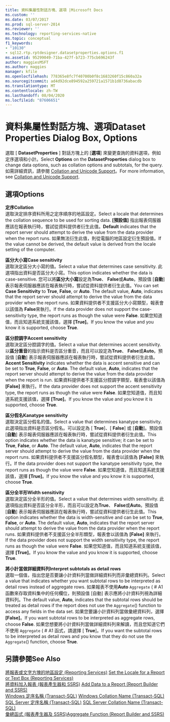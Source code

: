```yaml
---
title: 資料集屬性對話方塊、選項 |Microsoft Docs
ms.custom: ''
ms.date: 03/07/2017
ms.prod: sql-server-2014
ms.reviewer: ''
ms.technology: reporting-services-native
ms.topic: conceptual
f1_keywords:
- "10130"
- sql12.rtp.rptdesigner.datasetproperties.options.f1
ms.assetid: 95299049-71ba-427f-b723-775cb696243f
author: maggiesMSFT
ms.author: maggies
manager: kfile
ms.openlocfilehash: 778365e8fc7f40700b0f8c1683260f15c860a32a
ms.sourcegitcommit: ad4d92dce894592a259721a1571b1d8736abacdb
ms.translationtype: MT
ms.contentlocale: zh-TW
ms.lasthandoff: 08/04/2020
ms.locfileid: "87606651"
---
```

# <a name="dataset-properties-dialog-box-options"></a><span data-ttu-id="6a69d-102">資料集屬性對話方塊、選項</span><span class="sxs-lookup"><span data-stu-id="6a69d-102">Dataset Properties Dialog Box, Options</span></span>
  <span data-ttu-id="6a69d-103">選取 [ **DatasetProperties** ] 對話方塊上的 [**選項**] 來變更查詢的資料選項，例如定序選項和小計。</span><span class="sxs-lookup"><span data-stu-id="6a69d-103">Select **Options** on the **DatasetProperties** dialog box to change data options, such as collation options and subtotals, for the query.</span></span> <span data-ttu-id="6a69d-104">如需詳細資訊，請參閱 [Collation and Unicode Support](../relational-databases/collations/collation-and-unicode-support.md)。</span><span class="sxs-lookup"><span data-stu-id="6a69d-104">For more information, see [Collation and Unicode Support](../relational-databases/collations/collation-and-unicode-support.md).</span></span>  
  
## <a name="options"></a><span data-ttu-id="6a69d-105">選項</span><span class="sxs-lookup"><span data-stu-id="6a69d-105">Options</span></span>  
 <span data-ttu-id="6a69d-106">**定序**</span><span class="sxs-lookup"><span data-stu-id="6a69d-106">**Collation**</span></span>  
 <span data-ttu-id="6a69d-107">選取決定排序資料所用之定序順序的地區設定。</span><span class="sxs-lookup"><span data-stu-id="6a69d-107">Select a locale that determines the collation sequence to be used for sorting data.</span></span> <span data-ttu-id="6a69d-108">**[預設值]** 指出報表伺服器應該在報表執行時，嘗試從資料提供者衍生此值。</span><span class="sxs-lookup"><span data-stu-id="6a69d-108">**Default** indicates that the report server should attempt to derive the value from the data provider when the report runs.</span></span> <span data-ttu-id="6a69d-109">如果無法衍生此值，則從電腦的地區設定衍生預設值。</span><span class="sxs-lookup"><span data-stu-id="6a69d-109">If the value cannot be derived, the default value is derived from the locale setting of the computer.</span></span>  
  
 <span data-ttu-id="6a69d-110">**區分大小寫**</span><span class="sxs-lookup"><span data-stu-id="6a69d-110">**Case sensitivity**</span></span>  
 <span data-ttu-id="6a69d-111">選取決定區分大小寫的值。</span><span class="sxs-lookup"><span data-stu-id="6a69d-111">Select a value that determines case sensitivity.</span></span> <span data-ttu-id="6a69d-112">此選項指出資料是否區分大小寫。</span><span class="sxs-lookup"><span data-stu-id="6a69d-112">This option indicates whether the data is case-sensitive.</span></span> <span data-ttu-id="6a69d-113">您可以將**區分大小寫**設定為**True**、 **False**或**Auto**。預設值 [**自動**] 表示報表伺服器應該在報表執行時，嘗試從資料提供者衍生此值。</span><span class="sxs-lookup"><span data-stu-id="6a69d-113">You can set **Case Sensitivity** to **True**, **False**, or **Auto**. The default value, **Auto**, indicates that the report server should attempt to derive the value from the data provider when the report runs.</span></span> <span data-ttu-id="6a69d-114">如果資料提供者不支援區分大小寫類型，報表會以該值為 **False**來執行。</span><span class="sxs-lookup"><span data-stu-id="6a69d-114">If the data provider does not support the case-sensitivity type, the report runs as though the value were **False**.</span></span> <span data-ttu-id="6a69d-115">如果您知道值，而且知道系統支援該值，選擇 **[True]**。</span><span class="sxs-lookup"><span data-stu-id="6a69d-115">If you know the value and you know it is supported, choose **True**.</span></span>  
  
 <span data-ttu-id="6a69d-116">**區分腔調字**</span><span class="sxs-lookup"><span data-stu-id="6a69d-116">**Accent sensitivity**</span></span>  
 <span data-ttu-id="6a69d-117">選取決定區分腔調字的值。</span><span class="sxs-lookup"><span data-stu-id="6a69d-117">Select a value that determines accent sensitivity.</span></span> <span data-ttu-id="6a69d-118">以**區分重音**的指示資料是否區分重音，而且可以設定為**True**、 **False**或**Auto**。預設值 [**自動**] 表示報表伺服器應該在報表執行時，嘗試從資料提供者衍生此值。</span><span class="sxs-lookup"><span data-stu-id="6a69d-118">**Accent Sensitivity** indicates whether the data is accent sensitive and can be set to **True**, **False**, or **Auto**. The default value, **Auto**, indicates that the report server should attempt to derive the value from the data provider when the report is run.</span></span> <span data-ttu-id="6a69d-119">如果資料提供者不支援區分腔調字類型，報表會以該值為 **[False]** 來執行。</span><span class="sxs-lookup"><span data-stu-id="6a69d-119">If the data provider does not support the accent sensitivity type, the report runs as though the value were **False**.</span></span> <span data-ttu-id="6a69d-120">如果您知道值，而且知道系統支援該值，選擇 **[True]**。</span><span class="sxs-lookup"><span data-stu-id="6a69d-120">If you know the value and you know it is supported, choose **True**.</span></span>  
  
 <span data-ttu-id="6a69d-121">**區分假名**</span><span class="sxs-lookup"><span data-stu-id="6a69d-121">**Kanatype sensitivity**</span></span>  
 <span data-ttu-id="6a69d-122">選取決定區分假名的值。</span><span class="sxs-lookup"><span data-stu-id="6a69d-122">Select a value that determines kanatype sensitivity.</span></span> <span data-ttu-id="6a69d-123">此選項指出資料是否區分假名。可以設定為 [ **True**]、[ **False**] 或 [**自動**]。預設值 [**自動**] 表示報表伺服器應該在報表執行時，嘗試從資料提供者衍生此值。</span><span class="sxs-lookup"><span data-stu-id="6a69d-123">This option indicates whether the data is kanatype sensitive; it can be set to **True**, **False**, or **Auto**. The default value, **Auto**, indicates that the report server should attempt to derive the value from the data provider when the report runs.</span></span> <span data-ttu-id="6a69d-124">如果資料提供者不支援區分假名類型，報表會以該值為 **[False]** 來執行。</span><span class="sxs-lookup"><span data-stu-id="6a69d-124">If the data provider does not support the kanatype sensitivity type, the report runs as though the value were **False**.</span></span> <span data-ttu-id="6a69d-125">如果您知道值，而且知道系統支援該值，選擇 **[True]**。</span><span class="sxs-lookup"><span data-stu-id="6a69d-125">If you know the value and you know it is supported, choose **True**.</span></span>  
  
 <span data-ttu-id="6a69d-126">**區分全半形**</span><span class="sxs-lookup"><span data-stu-id="6a69d-126">**Width sensitivity**</span></span>  
 <span data-ttu-id="6a69d-127">選取決定區分全半形的值。</span><span class="sxs-lookup"><span data-stu-id="6a69d-127">Select a value that determines width sensitivity.</span></span> <span data-ttu-id="6a69d-128">此選項指出資料是否區分全半形，而且可以設定為**True**、 **False**或**Auto**。預設值 [**自動**] 表示報表伺服器應該在報表執行時，嘗試從資料提供者衍生此值。</span><span class="sxs-lookup"><span data-stu-id="6a69d-128">This option indicates whether the data is width-sensitive and can be set to **True**, **False**, or **Auto**. The default value, **Auto**, indicates that the report server should attempt to derive the value from the data provider when the report runs.</span></span> <span data-ttu-id="6a69d-129">如果資料提供者不支援區分全半形類型，報表會以該值為 **[False]** 來執行。</span><span class="sxs-lookup"><span data-stu-id="6a69d-129">If the data provider does not support the width sensitivity type, the report runs as though the value were **False**.</span></span> <span data-ttu-id="6a69d-130">如果您知道值，而且知道系統支援該值，選擇 **[True]**。</span><span class="sxs-lookup"><span data-stu-id="6a69d-130">If you know the value and you know it is supported, choose **True**.</span></span>  
  
 <span data-ttu-id="6a69d-131">**將小計當做詳細資料列**</span><span class="sxs-lookup"><span data-stu-id="6a69d-131">**Interpret subtotals as detail rows**</span></span>  
 <span data-ttu-id="6a69d-132">選取一個值，指出您是否要讓小計資料列當做詳細資料列而非彙總資料列。</span><span class="sxs-lookup"><span data-stu-id="6a69d-132">Select a value that indicates whether you want subtotal rows to be interpreted as detail rows instead of aggregate rows.</span></span> <span data-ttu-id="6a69d-133">如果報表不使用**Auto** `Aggregate` ( # A1 函數來存取資料集中的任何欄位，則預設值 [自動] 表示應將小計資料列視為詳細資料列。</span><span class="sxs-lookup"><span data-stu-id="6a69d-133">The default value, **Auto**, indicates that the subtotal rows should be treated as detail rows if the report does not use the `Aggregate`() function to access any fields in the data set.</span></span> <span data-ttu-id="6a69d-134">如果您要讓小計資料列當做彙總資料列，選擇 **[False]**。</span><span class="sxs-lookup"><span data-stu-id="6a69d-134">If you want subtotal rows to be interpreted as aggregate rows, choose **False**.</span></span> <span data-ttu-id="6a69d-135">如果您想要將小計資料列當做詳細資料列來解讀，而且您知道它們不使用 `Aggregate` ( # A1 函式，請選擇 [ **True**]。</span><span class="sxs-lookup"><span data-stu-id="6a69d-135">If you want the subtotal rows to be interpreted as detail rows and you know that they do not use the `Aggregate`() function, choose **True**.</span></span>  
  
## <a name="see-also"></a><span data-ttu-id="6a69d-136">另請參閱</span><span class="sxs-lookup"><span data-stu-id="6a69d-136">See Also</span></span>  
 <span data-ttu-id="6a69d-137">[將報表或文字方塊的地區設定 &#40;Reporting Services&#41;](report-design/set-the-locale-for-a-report-or-text-box-reporting-services.md) </span><span class="sxs-lookup"><span data-stu-id="6a69d-137">[Set the Locale for a Report or Text Box &#40;Reporting Services&#41;](report-design/set-the-locale-for-a-report-or-text-box-reporting-services.md) </span></span>  
 <span data-ttu-id="6a69d-138">[將資料加入報表 &#40;報表產生器和 SSRS&#41;](report-data/report-datasets-ssrs.md) </span><span class="sxs-lookup"><span data-stu-id="6a69d-138">[Add Data to a Report &#40;Report Builder and SSRS&#41;](report-data/report-datasets-ssrs.md) </span></span>  
 <span data-ttu-id="6a69d-139">[Windows 定序名稱 &#40;Transact-SQL&#41;](/sql/t-sql/statements/windows-collation-name-transact-sql) </span><span class="sxs-lookup"><span data-stu-id="6a69d-139">[Windows Collation Name &#40;Transact-SQL&#41;](/sql/t-sql/statements/windows-collation-name-transact-sql) </span></span>  
 <span data-ttu-id="6a69d-140">[SQL Server 定序名稱 &#40;Transact-SQL&#41;](/sql/t-sql/statements/sql-server-collation-name-transact-sql) </span><span class="sxs-lookup"><span data-stu-id="6a69d-140">[SQL Server Collation Name &#40;Transact-SQL&#41;](/sql/t-sql/statements/sql-server-collation-name-transact-sql) </span></span>  
 [<span data-ttu-id="6a69d-141">彙總函式 &#40;報表產生器及 SSRS&#41;</span><span class="sxs-lookup"><span data-stu-id="6a69d-141">Aggregate Function &#40;Report Builder and SSRS&#41;</span></span>](report-design/report-builder-functions-aggregate-function.md)  
  
  
